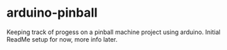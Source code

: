 # arduino-pinball
Keeping track of progess on a pinball machine project using arduino. Initial ReadMe setup for now, more info later.
